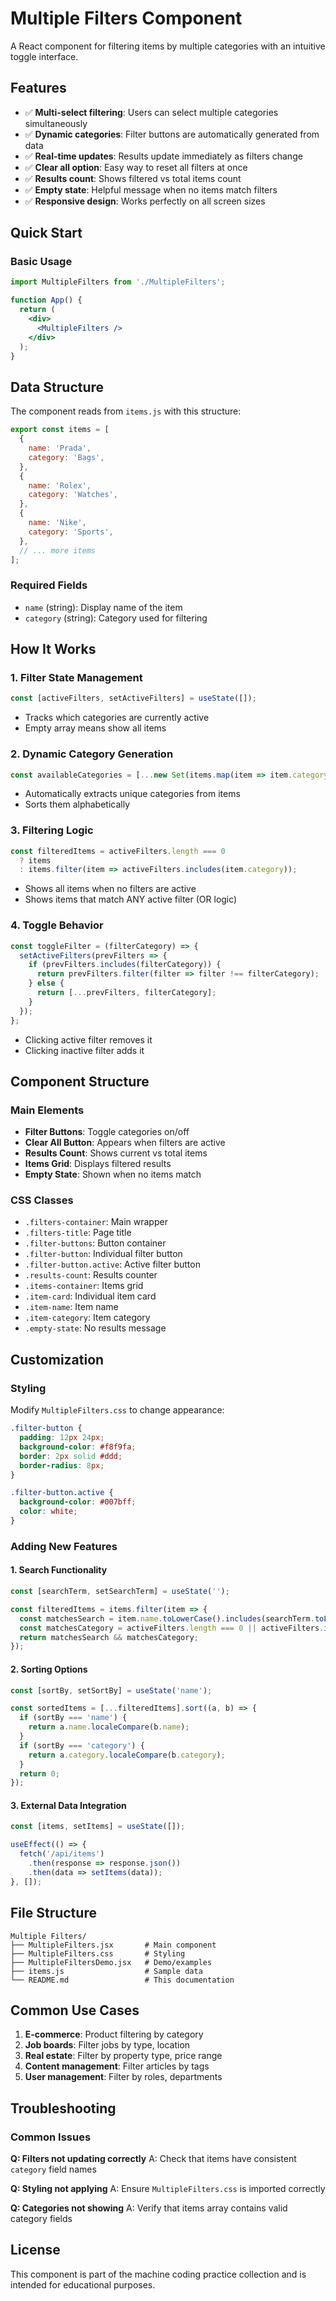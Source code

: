# Multiple Filters Component

A React component for filtering items by multiple categories with an intuitive toggle interface.

## Features

- ✅ **Multi-select filtering**: Users can select multiple categories simultaneously
- ✅ **Dynamic categories**: Filter buttons are automatically generated from data
- ✅ **Real-time updates**: Results update immediately as filters change
- ✅ **Clear all option**: Easy way to reset all filters at once
- ✅ **Results count**: Shows filtered vs total items count
- ✅ **Empty state**: Helpful message when no items match filters
- ✅ **Responsive design**: Works perfectly on all screen sizes

## Quick Start

### Basic Usage
```jsx
import MultipleFilters from './MultipleFilters';

function App() {
  return (
    <div>
      <MultipleFilters />
    </div>
  );
}
```

## Data Structure

The component reads from `items.js` with this structure:

```jsx
export const items = [
  {
    name: 'Prada',
    category: 'Bags',
  },
  {
    name: 'Rolex',
    category: 'Watches',
  },
  {
    name: 'Nike',
    category: 'Sports',
  },
  // ... more items
];
```

### Required Fields
- `name` (string): Display name of the item
- `category` (string): Category used for filtering

## How It Works

### 1. **Filter State Management**
```jsx
const [activeFilters, setActiveFilters] = useState([]);
```
- Tracks which categories are currently active
- Empty array means show all items

### 2. **Dynamic Category Generation**
```jsx
const availableCategories = [...new Set(items.map(item => item.category))].sort();
```
- Automatically extracts unique categories from items
- Sorts them alphabetically

### 3. **Filtering Logic**
```jsx
const filteredItems = activeFilters.length === 0 
  ? items 
  : items.filter(item => activeFilters.includes(item.category));
```
- Shows all items when no filters are active
- Shows items that match ANY active filter (OR logic)

### 4. **Toggle Behavior**
```jsx
const toggleFilter = (filterCategory) => {
  setActiveFilters(prevFilters => {
    if (prevFilters.includes(filterCategory)) {
      return prevFilters.filter(filter => filter !== filterCategory);
    } else {
      return [...prevFilters, filterCategory];
    }
  });
};
```
- Clicking active filter removes it
- Clicking inactive filter adds it

## Component Structure

### Main Elements
- **Filter Buttons**: Toggle categories on/off
- **Clear All Button**: Appears when filters are active
- **Results Count**: Shows current vs total items
- **Items Grid**: Displays filtered results
- **Empty State**: Shown when no items match

### CSS Classes
- `.filters-container`: Main wrapper
- `.filters-title`: Page title
- `.filter-buttons`: Button container
- `.filter-button`: Individual filter button
- `.filter-button.active`: Active filter button
- `.results-count`: Results counter
- `.items-container`: Items grid
- `.item-card`: Individual item card
- `.item-name`: Item name
- `.item-category`: Item category
- `.empty-state`: No results message

## Customization

### Styling
Modify `MultipleFilters.css` to change appearance:

```css
.filter-button {
  padding: 12px 24px;
  background-color: #f8f9fa;
  border: 2px solid #ddd;
  border-radius: 8px;
}

.filter-button.active {
  background-color: #007bff;
  color: white;
}
```

### Adding New Features

#### 1. Search Functionality
```jsx
const [searchTerm, setSearchTerm] = useState('');

const filteredItems = items.filter(item => {
  const matchesSearch = item.name.toLowerCase().includes(searchTerm.toLowerCase());
  const matchesCategory = activeFilters.length === 0 || activeFilters.includes(item.category);
  return matchesSearch && matchesCategory;
});
```

#### 2. Sorting Options
```jsx
const [sortBy, setSortBy] = useState('name');

const sortedItems = [...filteredItems].sort((a, b) => {
  if (sortBy === 'name') {
    return a.name.localeCompare(b.name);
  }
  if (sortBy === 'category') {
    return a.category.localeCompare(b.category);
  }
  return 0;
});
```

#### 3. External Data Integration
```jsx
const [items, setItems] = useState([]);

useEffect(() => {
  fetch('/api/items')
    .then(response => response.json())
    .then(data => setItems(data));
}, []);
```

## File Structure

```
Multiple Filters/
├── MultipleFilters.jsx       # Main component
├── MultipleFilters.css       # Styling
├── MultipleFiltersDemo.jsx   # Demo/examples
├── items.js                  # Sample data
└── README.md                 # This documentation
```

## Common Use Cases

1. **E-commerce**: Product filtering by category
2. **Job boards**: Filter jobs by type, location
3. **Real estate**: Filter by property type, price range
4. **Content management**: Filter articles by tags
5. **User management**: Filter by roles, departments

## Troubleshooting

### Common Issues

**Q: Filters not updating correctly**
A: Check that items have consistent `category` field names

**Q: Styling not applying**
A: Ensure `MultipleFilters.css` is imported correctly

**Q: Categories not showing**
A: Verify that items array contains valid category fields

## License

This component is part of the machine coding practice collection and is intended for educational purposes. 